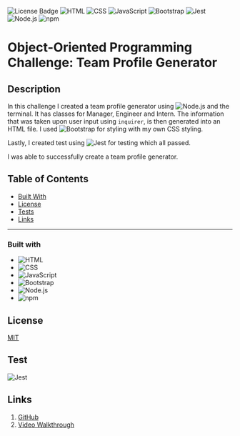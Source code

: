 ![License Badge](https://img.shields.io/badge/license-MIT-yellow.svg) ![HTML](https://img.shields.io/badge/HTML5-E34F26?style=for-the-badge&logo=html5&logoColor=white) ![CSS](https://img.shields.io/badge/CSS3-1572B6?style=for-the-badge&logo=css3&logoColor=white) ![JavaScript](https://img.shields.io/badge/JavaScript-323330?style=for-the-badge&logo=javascript&logoColor=F7DF1E) ![Bootstrap](https://img.shields.io/badge/Bootstrap-563D7C?style=for-the-badge&logo=bootstrap&logoColor=white) ![Jest](https://img.shields.io/badge/Jest-C21325?style=for-the-badge&logo=jest&logoColor=white) ![Node.js](https://img.shields.io/badge/Node.js-339933?style=for-the-badge&logo=nodedotjs&logoColor=white) ![npm](https://img.shields.io/badge/npm-CB3837?style=for-the-badge&logo=npm&logoColor=white) 
 
# Object-Oriented Programming Challenge: Team Profile Generator

## Description
In this challenge I created a team profile generator using ![Node.js](https://badges.aleen42.com/src/node.svg) and the terminal. It has classes for Manager, Engineer and Intern. The information that was taken upon user input using <code>inquirer</code>, is then generated into an HTML file. I used ![Bootstrap](https://img.shields.io/badge/Bootstrap-563D7C?style=for-the-badge&logo=bootstrap&logoColor=white) for styling with my own CSS styling.

Lastly, I created test using ![Jest](https://img.shields.io/badge/Jest-C21325?style=for-the-badge&logo=jest&logoColor=white) for testing which all passed. 

I was able to successfully create a team profile generator.  

  ## Table of Contents

  * [Built With](#Built-With)
  * [License](#License)
  * [Tests](#Tests)
  * [Links](#Links)
  ***

  
  ### Built with
  
  - ![HTML](https://img.shields.io/badge/HTML5-E34F26?style=for-the-badge&logo=html5&logoColor=white)
  - ![CSS](https://img.shields.io/badge/CSS3-1572B6?style=for-the-badge&logo=css3&logoColor=white)
  - ![JavaScript](https://img.shields.io/badge/JavaScript-323330?style=for-the-badge&logo=javascript&logoColor=F7DF1E)
  - ![Bootstrap](https://img.shields.io/badge/Bootstrap-563D7C?style=for-the-badge&logo=bootstrap&logoColor=white)
  - ![Node.js](https://img.shields.io/badge/Node.js-339933?style=for-the-badge&logo=nodedotjs&logoColor=white)
  - ![npm](https://img.shields.io/badge/npm-CB3837?style=for-the-badge&logo=npm&logoColor=white)


  ## License
  [MIT](https://opensource.org/licenses/MIT)

  ## Test
  ![Jest](https://img.shields.io/badge/Jest-C21325?style=for-the-badge&logo=jest&logoColor=white)


  ## Links

  1. [GitHub](https://github.com/mlcundayag/profile-generator)
  2. [Video Walkthrough](https://drive.google.com/file/d/1ng3XTbDjE3XOupQUr6h83oAyJVQLQvun/view)


  